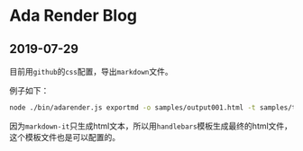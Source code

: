 # Ada Render Blog

## 2019-07-29

目前用``github``的``css``配置，导出``markdown``文件。

例子如下：

``` sh
node ./bin/adarender.js exportmd -o samples/output001.html -t samples/template.hbs samples/sample001.md
```

因为``markdown-it``只生成html文本，所以用``handlebars``模板生成最终的html文件，这个模板文件也是可以配置的。

